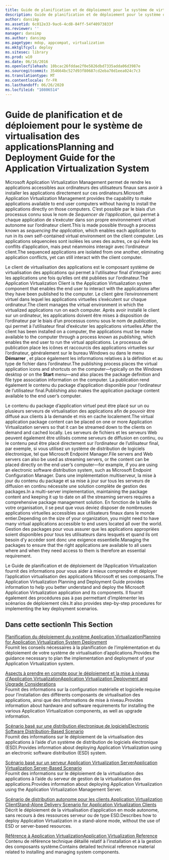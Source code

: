 ```yaml
---
title: Guide de planification et de déploiement pour le système de virtualisation des applications
description: Guide de planification et de déploiement pour le système de virtualisation des applications
author: dansimp
ms.assetid: 6c012e33-9ac6-4cd8-84ff-54f40973833f
ms.reviewer: ''
manager: dansimp
ms.author: dansimp
ms.pagetype: mdop, appcompat, virtualization
ms.mktglfcycl: deploy
ms.sitesec: library
ms.prod: w10
ms.date: 06/16/2016
ms.openlocfilehash: 10bcac26fddae2f0e5826dbd7335adda06d3987e
ms.sourcegitcommit: 354664bc527d93f80687cd2eba70d1eea024c7c3
ms.translationtype: MT
ms.contentlocale: fr-FR
ms.lasthandoff: 06/26/2020
ms.locfileid: "10806514"
---
```

# <span data-ttu-id="0593d-103">Guide de planification et de déploiement pour le système de virtualisation des applications</span><span class="sxs-lookup"><span data-stu-id="0593d-103">Planning and Deployment Guide for the Application Virtualization System</span></span>


<span data-ttu-id="0593d-104">Microsoft Application Virtualization Management permet de rendre les applications accessibles aux ordinateurs des utilisateurs finaux sans avoir à installer les applications directement sur ces ordinateurs.</span><span class="sxs-lookup"><span data-stu-id="0593d-104">Microsoft Application Virtualization Management provides the capability to make applications available to end user computers without having to install the applications directly on those computers.</span></span> <span data-ttu-id="0593d-105">C’est possible par le biais d’un processus connu sous le nom de *Sequencer de l’application*, qui permet à chaque application de s’exécuter dans son propre environnement virtuel autonome sur l’ordinateur client.</span><span class="sxs-lookup"><span data-stu-id="0593d-105">This is made possible through a process known as *sequencing the application*, which enables each application to run in its own self-contained virtual environment on the client computer.</span></span> <span data-ttu-id="0593d-106">Les applications séquencées sont isolées les unes des autres, ce qui évite les conflits d’application, mais peut néanmoins interagir avec l’ordinateur client.</span><span class="sxs-lookup"><span data-stu-id="0593d-106">The sequenced applications are isolated from one another, eliminating application conflicts, yet can still interact with the client computer.</span></span>

<span data-ttu-id="0593d-107">Le client de virtualisation des applications est le composant système de virtualisation des applications qui permet à l’utilisateur final d’interagir avec les applications une fois qu’elles ont été publiées sur l’ordinateur.</span><span class="sxs-lookup"><span data-stu-id="0593d-107">The Application Virtualization Client is the Application Virtualization system component that enables the end user to interact with the applications after they have been published to the computer.</span></span> <span data-ttu-id="0593d-108">Le client gère l’environnement virtuel dans lequel les applications virtuelles s’exécutent sur chaque ordinateur.</span><span class="sxs-lookup"><span data-stu-id="0593d-108">The client manages the virtual environment in which the virtualized applications run on each computer.</span></span> <span data-ttu-id="0593d-109">Après avoir installé le client sur un ordinateur, les applications doivent être mises à disposition de l’ordinateur par le biais d’un processus connu sous le nom de *publication*, qui permet à l’utilisateur final d’exécuter les applications virtuelles.</span><span class="sxs-lookup"><span data-stu-id="0593d-109">After the client has been installed on a computer, the applications must be made available to the computer through a process known as *publishing*, which enables the end user to run the virtual applications.</span></span> <span data-ttu-id="0593d-110">Le processus de publication place les icônes et raccourcis des applications virtuelles sur l’ordinateur, généralement sur le bureau Windows ou dans le menu **Démarrer** , et place également les informations relatives à la définition et au type de fichier dans l’ordinateur.</span><span class="sxs-lookup"><span data-stu-id="0593d-110">The publishing process places the virtual application icons and shortcuts on the computer—typically on the Windows desktop or on the **Start** menu—and also places the package definition and file type association information on the computer.</span></span> <span data-ttu-id="0593d-111">La publication rend également le contenu du package d’application disponible pour l’ordinateur de l’utilisateur final.</span><span class="sxs-lookup"><span data-stu-id="0593d-111">Publishing also makes the application package content available to the end user’s computer.</span></span>

<span data-ttu-id="0593d-112">Le contenu du package d’application virtuel peut être placé sur un ou plusieurs serveurs de virtualisation des applications afin de pouvoir être diffusé aux clients à la demande et mis en cache localement.</span><span class="sxs-lookup"><span data-stu-id="0593d-112">The virtual application package content can be placed on one or more Application Virtualization servers so that it can be streamed down to the clients on demand and cached locally.</span></span> <span data-ttu-id="0593d-113">Les serveurs de fichiers et les serveurs Web peuvent également être utilisés comme serveurs de diffusion en continu, ou le contenu peut être placé directement sur l’ordinateur de l’utilisateur final, par exemple, si vous utilisez un système de distribution de logiciels électronique, tel que Microsoft Endpoint Manager.</span><span class="sxs-lookup"><span data-stu-id="0593d-113">File servers and Web servers can also be used as streaming servers, or the content can be placed directly on the end user’s computer—for example, if you are using an electronic software distribution system, such as Microsoft Endpoint Configuration Manager.</span></span> <span data-ttu-id="0593d-114">Dans une implémentation multiserveur, la mise à jour du contenu du package et sa mise à jour sur tous les serveurs de diffusion en continu nécessite une solution complète de gestion des packages.</span><span class="sxs-lookup"><span data-stu-id="0593d-114">In a multi-server implementation, maintaining the package content and keeping it up to date on all the streaming servers requires a comprehensive package management solution.</span></span> <span data-ttu-id="0593d-115">En fonction de la taille de votre organisation, il se peut que vous deviez disposer de nombreuses applications virtuelles accessibles aux utilisateurs finaux dans le monde entier.</span><span class="sxs-lookup"><span data-stu-id="0593d-115">Depending on the size of your organization, you might need to have many virtual applications accessible to end users located all over the world.</span></span> <span data-ttu-id="0593d-116">Gestion des packages pour vous assurer que les applications appropriées soient disponibles pour tous les utilisateurs dans lesquels et quand ils ont besoin d’y accéder sont donc une exigence essentielle.</span><span class="sxs-lookup"><span data-stu-id="0593d-116">Managing the packages to ensure that the right applications are available to all users where and when they need access to them is therefore an essential requirement.</span></span>

<span data-ttu-id="0593d-117">Le Guide de planification et de déploiement de l’Application Virtualization fournit des informations pour vous aider à mieux comprendre et déployer l’application virtualisation des applications Microsoft et ses composants.</span><span class="sxs-lookup"><span data-stu-id="0593d-117">The Application Virtualization Planning and Deployment Guide provides information to help you better understand and deploy the Microsoft Application Virtualization application and its components.</span></span> <span data-ttu-id="0593d-118">Il fournit également des procédures pas à pas permettant d’implémenter les scénarios de déploiement clés.</span><span class="sxs-lookup"><span data-stu-id="0593d-118">It also provides step-by-step procedures for implementing the key deployment scenarios.</span></span>

## <span data-ttu-id="0593d-119">Dans cette section</span><span class="sxs-lookup"><span data-stu-id="0593d-119">In This Section</span></span>


<a href="" id="planning-for-application-virtualization-system-deployment"></a>[<span data-ttu-id="0593d-120">Planification du déploiement du système Application Virtualization</span><span class="sxs-lookup"><span data-stu-id="0593d-120">Planning for Application Virtualization System Deployment</span></span>](planning-for-application-virtualization-system-deployment.md)  
<span data-ttu-id="0593d-121">Fournit les conseils nécessaires à la planification de l’implémentation et du déploiement de votre système de virtualisation d’applications.</span><span class="sxs-lookup"><span data-stu-id="0593d-121">Provides the guidance necessary to plan the implementation and deployment of your Application Virtualization system.</span></span>

<a href="" id="application-virtualization-deployment-and-upgrade-considerations"></a>[<span data-ttu-id="0593d-122">Aspects à prendre en compte pour le déploiement et la mise à niveau d'Application Virtualization</span><span class="sxs-lookup"><span data-stu-id="0593d-122">Application Virtualization Deployment and Upgrade Considerations</span></span>](application-virtualization-deployment-and-upgrade-considerations.md)  
<span data-ttu-id="0593d-123">Fournit des informations sur la configuration matérielle et logicielle requise pour l’installation des différents composants de virtualisation des applications, ainsi que des informations de mise à niveau.</span><span class="sxs-lookup"><span data-stu-id="0593d-123">Provides information about hardware and software requirements for installing the various Application Virtualization components, as well as upgrade information.</span></span>

<a href="" id="electronic-software-distribution-based-scenario"></a>[<span data-ttu-id="0593d-124">Scénario basé sur une distribution électronique de logiciels</span><span class="sxs-lookup"><span data-stu-id="0593d-124">Electronic Software Distribution-Based Scenario</span></span>](electronic-software-distribution-based-scenario.md)  
<span data-ttu-id="0593d-125">Fournit des informations sur le déploiement de la virtualisation des applications à l’aide d’un système de distribution de logiciels électronique (ESD).</span><span class="sxs-lookup"><span data-stu-id="0593d-125">Provides information about deploying Application Virtualization using an electronic software distribution (ESD) system.</span></span>

<a href="" id="application-virtualization-server-based-scenario"></a>[<span data-ttu-id="0593d-126">Scénario basé sur un serveur Application Virtualization Server</span><span class="sxs-lookup"><span data-stu-id="0593d-126">Application Virtualization Server-Based Scenario</span></span>](application-virtualization-server-based-scenario.md)  
<span data-ttu-id="0593d-127">Fournit des informations sur le déploiement de la virtualisation des applications à l’aide du serveur de gestion de la virtualisation des applications.</span><span class="sxs-lookup"><span data-stu-id="0593d-127">Provides information about deploying Application Virtualization using the Application Virtualization Management Server.</span></span>

<a href="" id="stand-alone-delivery-scenario-for-application-virtualization-clients"></a>[<span data-ttu-id="0593d-128">Scénario de distribution autonome pour les clients Application Virtualization Client</span><span class="sxs-lookup"><span data-stu-id="0593d-128">Stand-Alone Delivery Scenario for Application Virtualization Clients</span></span>](stand-alone-delivery-scenario-for-application-virtualization-clients.md)  
<span data-ttu-id="0593d-129">Décrit le déploiement de la virtualisation d’application en mode autonome, sans recours à des ressources serveur ou de type ESD.</span><span class="sxs-lookup"><span data-stu-id="0593d-129">Describes how to deploy Application Virtualization in a stand-alone mode, without the use of ESD or server-based resources.</span></span>

<a href="" id="application-virtualization-reference"></a>[<span data-ttu-id="0593d-130">Référence à Application Virtualization</span><span class="sxs-lookup"><span data-stu-id="0593d-130">Application Virtualization Reference</span></span>](application-virtualization-reference.md)  
<span data-ttu-id="0593d-131">Contenu de référence technique détaillé relatif à l’installation et à la gestion des composants système.</span><span class="sxs-lookup"><span data-stu-id="0593d-131">Contains detailed technical reference material related to installing and managing system components.</span></span>

 

 





